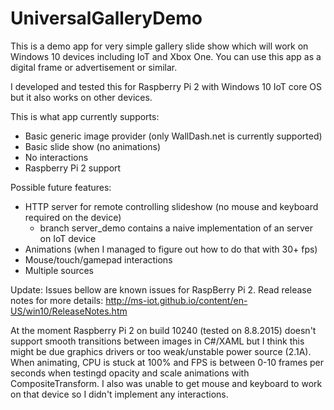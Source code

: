 # UniversalGalleryDemo
This is a demo app for very simple gallery slide show which will work on Windows 10 devices including IoT and Xbox One.
You can use this app as a digital frame or advertisement or similar.

I developed and tested this for Raspberry Pi 2 with Windows 10 IoT core OS but it also works on other devices.

This is what app currently supports:
- Basic generic image provider (only WallDash.net is currently supported)
- Basic slide show (no animations)
- No interactions
- Raspberry Pi 2 support

Possible future features:
- HTTP server for remote controlling slideshow (no mouse and keyboard required on the device)
  - branch server_demo contains a naive implementation of an server on IoT device
- Animations (when I managed to figure out how to do that with 30+ fps)
- Mouse/touch/gamepad interactions
- Multiple sources

Update: Issues bellow are known issues for RaspBerry Pi 2. Read release notes for more details:
http://ms-iot.github.io/content/en-US/win10/ReleaseNotes.htm

At the moment Raspberry Pi 2 on build 10240 (tested on 8.8.2015) doesn't support smooth transitions between images in C#/XAML but I think this might be due graphics drivers or too weak/unstable power source (2.1A).
When animating, CPU is stuck at 100% and FPS is between 0-10 frames per seconds when testingd opacity and scale animations with CompositeTransform.
I also was unable to get mouse and keyboard to work on that device so I didn't implement any interactions.
